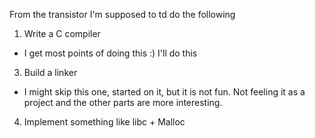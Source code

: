 From the transistor I'm supposed to td do the following
1. Write a C compiler
- I get most points of doing this :) I'll do this
3. Build a linker
- I might skip this one, started on it, but it is not fun. Not feeling it as a project and the other parts are more interesting.  
4. Implement something like libc + Malloc

